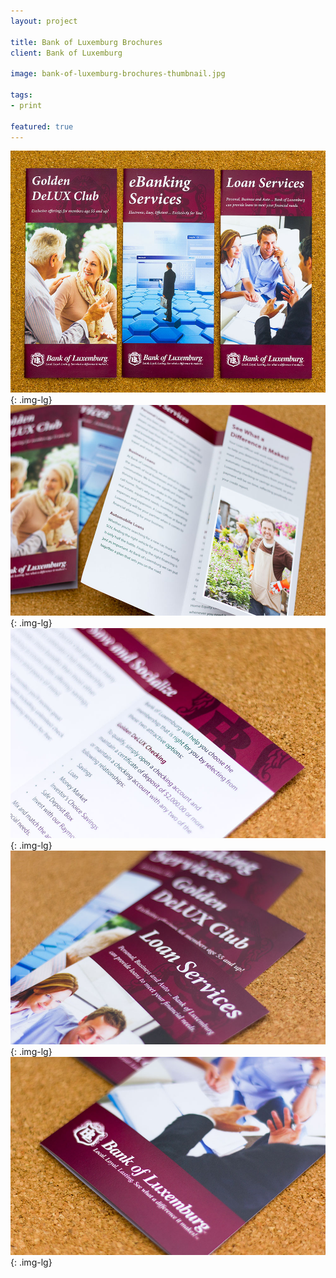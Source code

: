 ```yaml
---
layout: project

title: Bank of Luxemburg Brochures
client: Bank of Luxemburg

image: bank-of-luxemburg-brochures-thumbnail.jpg

tags:
- print

featured: true
---
```


![Bank of Luxemburg Brochures](/img/bank-of-luxemburg-brochures-1.jpg){: .img-lg}
![Bank of Luxemburg Brochures](/img/bank-of-luxemburg-brochures-3.jpg){: .img-lg}
![Bank of Luxemburg Brochures](/img/bank-of-luxemburg-brochures-2.jpg){: .img-lg}
![Bank of Luxemburg Brochures](/img/bank-of-luxemburg-brochures-4.jpg){: .img-lg}
![Bank of Luxemburg Brochures](/img/bank-of-luxemburg-brochures-5.jpg){: .img-lg}